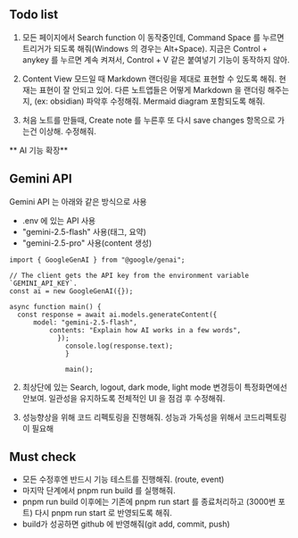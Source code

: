 ## Todo list

1. 모든 페이지에서 Search function 이 동작중인데, Command Space 를 누르면 트리거가 되도록 해줘(Windows 의 경우는 Alt+Space). 지금은 Control + anykey 를 누르면 계속 켜져서, Control + V 같은 붙여넣기 기능이 동작하지 않아. 

2. Content View 모드일 때 Markdown 랜더링을 제대로 표현할 수 있도록 해줘. 현재는 표현이 잘 안되고 있어. 다른 노트앱들은 어떻게 Markdown 을 랜더링 해주는지, (ex: obsidian) 파악후 수정해줘.  Mermaid diagram 포함되도록 해줘. 

3. 처음 노트를 만들때, Create note 를 누른후 또 다시 save changes 항목으로 가는건 이상해. 수정해줘. 

** AI 기능 확장**
## Gemini API
Gemini API 는 아래와 같은 방식으로 사용
- .env 에 있는 API 사용 
- "gemini-2.5-flash" 사용(태그, 요약)
- "gemini-2.5-pro" 사용(content 생성)
```
import { GoogleGenAI } from "@google/genai";

// The client gets the API key from the environment variable `GEMINI_API_KEY`.
const ai = new GoogleGenAI({});

async function main() {
  const response = await ai.models.generateContent({
      model: "gemini-2.5-flash",
          contents: "Explain how AI works in a few words",
            });
              console.log(response.text);
              }

              main();
```

2. 최상단에 있는 Search, logout, dark mode, light mode 변경등이 특정화면에선 안보여. 일관성을 유지하도록 전체적인 UI 을 점검 후 수정해줘. 

3. 성능향상을 위해 코드 리펙토링을 진행해줘. 성능과 가독성을 위해서 코드리펙토링이 필요해 

## Must check
- 모든 수정후엔 반드시 기능 테스트를 진행해줘. (route, event)
- 마지막 단계에서 pnpm run build 를 실행해줘. 
- pnpm run build 이후에는 기존에 pnpm run start 를 종료처리하고 (3000번 포트) 다시 pnpm run start 로 반영되도록 해줘. 
- build가 성공하면 github 에 반영해줘(git add, commit, push)
